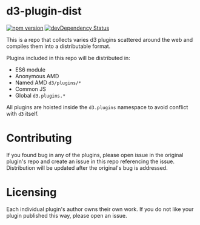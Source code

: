 
# d3-plugin-dist

[![npm version](https://badge.fury.io/js/ember-cli-d3.svg)](http://badge.fury.io/js/ember-cli-d3)
[![devDependency Status](https://david-dm.org/ming-codes/ember-cli-d3/dev-status.svg)](https://david-dm.org/ming-codes/ember-cli-d3#info=devDependencies)

This is a repo that collects varies d3 plugins scattered around the web and compiles
them into a distributable format.

Plugins included in this repo will be distributed in:

* ES6 module
* Anonymous AMD
* Named AMD `d3/plugins/*`
* Common JS
* Global `d3.plugins.*`

All plugins are hoisted inside the `d3.plugins` namespace to avoid conflict with `d3` itself.

# Contributing

If you found bug in any of the plugins, please open issue in the original plugin's repo
and create an issue in this repo referencing the issue. Distribution will be updated
after the original's bug is addressed.

# Licensing

Each individual plugin's author owns their own work. If you do not like your plugin published this
way, please open an issue.
